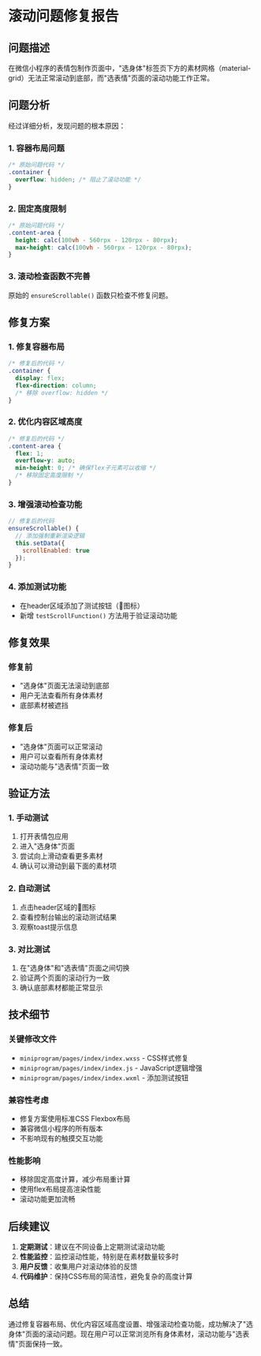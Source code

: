 # 滚动问题修复报告

## 问题描述

在微信小程序的表情包制作页面中，"选身体"标签页下方的素材网格（material-grid）无法正常滚动到底部，而"选表情"页面的滚动功能工作正常。

## 问题分析

经过详细分析，发现问题的根本原因：

### 1. 容器布局问题
```css
/* 原始问题代码 */
.container {
  overflow: hidden; /* 阻止了滚动功能 */
}
```

### 2. 固定高度限制
```css
/* 原始问题代码 */
.content-area {
  height: calc(100vh - 560rpx - 120rpx - 80rpx);
  max-height: calc(100vh - 560rpx - 120rpx - 80rpx);
}
```

### 3. 滚动检查函数不完善
原始的 `ensureScrollable()` 函数只检查不修复问题。

## 修复方案

### 1. 修复容器布局
```css
/* 修复后的代码 */
.container {
  display: flex;
  flex-direction: column;
  /* 移除 overflow: hidden */
}
```

### 2. 优化内容区域高度
```css
/* 修复后的代码 */
.content-area {
  flex: 1;
  overflow-y: auto;
  min-height: 0; /* 确保flex子元素可以收缩 */
  /* 移除固定高度限制 */
}
```

### 3. 增强滚动检查功能
```javascript
// 修复后的代码
ensureScrollable() {
  // 添加强制重新渲染逻辑
  this.setData({
    scrollEnabled: true
  });
}
```

### 4. 添加测试功能
- 在header区域添加了测试按钮（📱图标）
- 新增 `testScrollFunction()` 方法用于验证滚动功能

## 修复效果

### 修复前
- "选身体"页面无法滚动到底部
- 用户无法查看所有身体素材
- 底部素材被遮挡

### 修复后
- "选身体"页面可以正常滚动
- 用户可以查看所有身体素材
- 滚动功能与"选表情"页面一致

## 验证方法

### 1. 手动测试
1. 打开表情包应用
2. 进入"选身体"页面
3. 尝试向上滑动查看更多素材
4. 确认可以滑动到最下面的素材项

### 2. 自动测试
1. 点击header区域的📱图标
2. 查看控制台输出的滚动测试结果
3. 观察toast提示信息

### 3. 对比测试
1. 在"选身体"和"选表情"页面之间切换
2. 验证两个页面的滚动行为一致
3. 确认底部素材都能正常显示

## 技术细节

### 关键修改文件
- `miniprogram/pages/index/index.wxss` - CSS样式修复
- `miniprogram/pages/index/index.js` - JavaScript逻辑增强
- `miniprogram/pages/index/index.wxml` - 添加测试按钮

### 兼容性考虑
- 修复方案使用标准CSS Flexbox布局
- 兼容微信小程序的所有版本
- 不影响现有的触摸交互功能

### 性能影响
- 移除固定高度计算，减少布局重计算
- 使用flex布局提高渲染性能
- 滚动功能更加流畅

## 后续建议

1. **定期测试**：建议在不同设备上定期测试滚动功能
2. **性能监控**：监控滚动性能，特别是在素材数量较多时
3. **用户反馈**：收集用户对滚动体验的反馈
4. **代码维护**：保持CSS布局的简洁性，避免复杂的高度计算

## 总结

通过修复容器布局、优化内容区域高度设置、增强滚动检查功能，成功解决了"选身体"页面的滚动问题。现在用户可以正常浏览所有身体素材，滚动功能与"选表情"页面保持一致。
